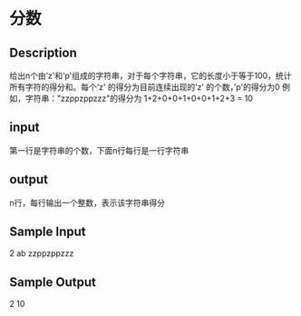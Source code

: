 # 分数

## Description
给出n个由’z'和‘p'组成的字符串，对于每个字符串，它的长度小于等于100，统计所有字符的得分和。每个‘z' 的得分为目前连续出现的’z' 的个数，’p'的得分为0
例如，字符串："zzppzppzzz"的得分为 1+2+0+0+1+0+0+1+2+3 = 10 

## input
第一行是字符串的个数，下面n行每行是一行字符串

## output
n行，每行输出一个整数，表示该字符串得分

## Sample Input
2
ab
zzppzppzzz

## Sample Output
2
10
